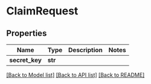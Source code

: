 # ClaimRequest

## Properties
Name | Type | Description | Notes
------------ | ------------- | ------------- | -------------
**secret_key** | **str** |  | 

[[Back to Model list]](../README.md#documentation-for-models) [[Back to API list]](../README.md#documentation-for-api-endpoints) [[Back to README]](../README.md)

